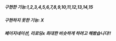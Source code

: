 ##### 구현한 기능:1,2,3,4,5,6,7,8,9,10,11,12,13,14,15

##### 구현하지 못한 기능: X

##### 페이지네이션, 리로딩x 최대한 비슷하게 하려고 해봤습니다!!
